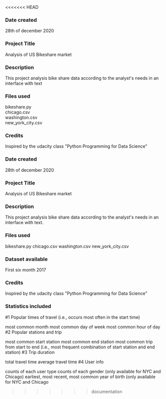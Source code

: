 <<<<<<< HEAD
### Date created
28th of december 2020

### Project Title
Analysis of US Bikeshare market

### Description
This project analysis bike share data according to the analyst's needs in an interface with text

### Files used
bikeshare.py <Br>
chicago.csv <Br>
washington.csv <Br>
new_york_city.csv <Br>

### Credits
Inspired by the udacity class "Python Programming for Data Science"

### Date created
28th of december 2020

### Project Title
Analysis of US Bikeshare market

### Description
This project analysis bike share data according to the analyst's needs in an interface with text.

### Files used
bikeshare.py
chicago.csv
washington.csv
new_york_city.csv

### Dataset available
First six month 2017

### Credits
Inspired by the udacity class "Python Programming for Data Science"

### Statistics included
#1 Popular times of travel (i.e., occurs most often in the start time)

most common month
most common day of week
most common hour of day
#2 Popular stations and trip

most common start station
most common end station
most common trip from start to end (i.e., most frequent combination of start station and end station)
#3 Trip duration

total travel time
average travel time
#4 User info

counts of each user type
counts of each gender (only available for NYC and Chicago)
earliest, most recent, most common year of birth (only available for NYC and Chicago
>>>>>>> documentation
